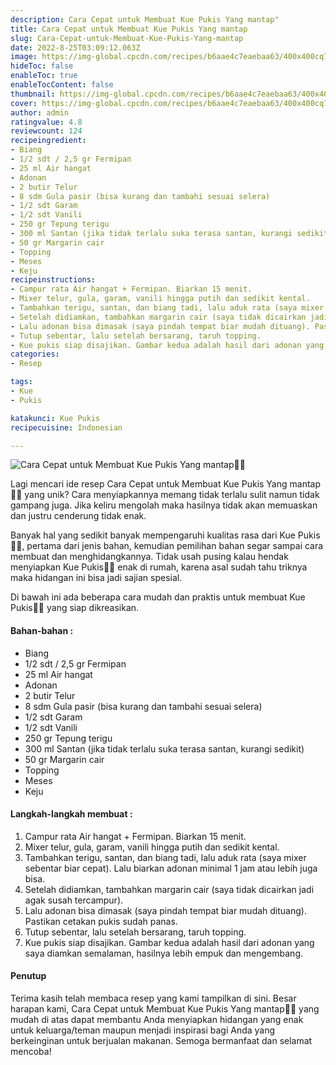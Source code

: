 ```yaml
---
description: Cara Cepat untuk Membuat Kue Pukis Yang mantap"
title: Cara Cepat untuk Membuat Kue Pukis Yang mantap
slug: Cara-Cepat-untuk-Membuat-Kue-Pukis-Yang-mantap
date: 2022-8-25T03:09:12.063Z
image: https://img-global.cpcdn.com/recipes/b6aae4c7eaebaa63/400x400cq70/photo.jpg
hideToc: false
enableToc: true
enableTocContent: false
thumbnail: https://img-global.cpcdn.com/recipes/b6aae4c7eaebaa63/400x400cq70/photo.jpg
cover: https://img-global.cpcdn.com/recipes/b6aae4c7eaebaa63/400x400cq70/photo.jpg
author: admin
ratingvalue: 4.8
reviewcount: 124
recipeingredient:
- Biang
- 1/2 sdt / 2,5 gr Fermipan
- 25 ml Air hangat
- Adonan
- 2 butir Telur
- 8 sdm Gula pasir (bisa kurang dan tambahi sesuai selera)
- 1/2 sdt Garam
- 1/2 sdt Vanili
- 250 gr Tepung terigu
- 300 ml Santan (jika tidak terlalu suka terasa santan, kurangi sedikit)
- 50 gr Margarin cair
- Topping
- Meses
- Keju
recipeinstructions:
- Campur rata Air hangat + Fermipan. Biarkan 15 menit.
- Mixer telur, gula, garam, vanili hingga putih dan sedikit kental.
- Tambahkan terigu, santan, dan biang tadi, lalu aduk rata (saya mixer sebentar biar cepat). Lalu biarkan adonan minimal 1 jam atau lebih juga bisa.
- Setelah didiamkan, tambahkan margarin cair (saya tidak dicairkan jadi agak susah tercampur).
- Lalu adonan bisa dimasak (saya pindah tempat biar mudah dituang). Pastikan cetakan pukis sudah panas.
- Tutup sebentar, lalu setelah bersarang, taruh topping.
- Kue pukis siap disajikan. Gambar kedua adalah hasil dari adonan yang saya diamkan semalaman, hasilnya lebih empuk dan mengembang.
categories:
- Resep

tags:
- Kue
- Pukis

katakunci: Kue Pukis
recipecuisine: Indonesian

---
```


![Cara Cepat untuk Membuat Kue Pukis Yang mantap👩‍🍳](https://img-global.cpcdn.com/recipes/b6aae4c7eaebaa63/400x400cq70/photo.jpg)

Lagi mencari ide resep Cara Cepat untuk Membuat Kue Pukis Yang mantap👩‍🍳 yang unik? Cara menyiapkannya memang tidak terlalu sulit namun tidak gampang juga. Jika keliru mengolah maka hasilnya tidak akan memuaskan dan justru cenderung tidak enak.

Banyak hal yang sedikit banyak mempengaruhi kualitas rasa dari Kue Pukis👩‍🍳, pertama dari jenis bahan, kemudian pemilihan bahan segar sampai cara membuat dan menghidangkannya. Tidak usah pusing kalau hendak menyiapkan Kue Pukis👩‍🍳 enak di rumah, karena asal sudah tahu triknya maka hidangan ini bisa jadi sajian spesial.

Di bawah ini ada beberapa cara mudah dan praktis untuk membuat Kue Pukis👩‍🍳 yang siap dikreasikan.

<!--inarticleads1-->

#### Bahan-bahan :

- Biang
- 1/2 sdt / 2,5 gr Fermipan
- 25 ml Air hangat
- Adonan
- 2 butir Telur
- 8 sdm Gula pasir (bisa kurang dan tambahi sesuai selera)
- 1/2 sdt Garam
- 1/2 sdt Vanili
- 250 gr Tepung terigu
- 300 ml Santan (jika tidak terlalu suka terasa santan, kurangi sedikit)
- 50 gr Margarin cair
- Topping
- Meses
- Keju

<!--inarticleads2-->

#### Langkah-langkah membuat :

1. Campur rata Air hangat + Fermipan. Biarkan 15 menit.
1. Mixer telur, gula, garam, vanili hingga putih dan sedikit kental.
1. Tambahkan terigu, santan, dan biang tadi, lalu aduk rata (saya mixer sebentar biar cepat). Lalu biarkan adonan minimal 1 jam atau lebih juga bisa.
1. Setelah didiamkan, tambahkan margarin cair (saya tidak dicairkan jadi agak susah tercampur).
1. Lalu adonan bisa dimasak (saya pindah tempat biar mudah dituang). Pastikan cetakan pukis sudah panas.
1. Tutup sebentar, lalu setelah bersarang, taruh topping.
1. Kue pukis siap disajikan. Gambar kedua adalah hasil dari adonan yang saya diamkan semalaman, hasilnya lebih empuk dan mengembang.

#### Penutup

Terima kasih telah membaca resep yang kami tampilkan di sini. Besar harapan kami, Cara Cepat untuk Membuat Kue Pukis Yang mantap👩‍🍳 yang mudah di atas dapat membantu Anda menyiapkan hidangan yang enak untuk keluarga/teman maupun menjadi inspirasi bagi Anda yang berkeinginan untuk berjualan makanan. Semoga bermanfaat dan selamat mencoba!